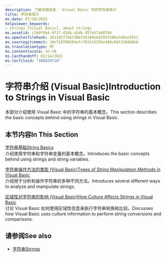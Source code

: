 ```yaml
---
description: 了解详细信息： Visual Basic 中的字符串简介
title: 字符串简介
ms.date: 07/20/2015
helpviewer_keywords:
- strings [Visual Basic], about strings
ms.assetid: c1b0f6b4-9717-426b-a3db-957e57a60764
ms.openlocfilehash: 3633d377b6738b734189eb4295f588a7d01efb51
ms.sourcegitcommit: 10e719780594efc781b15295e499c66f316068b8
ms.translationtype: MT
ms.contentlocale: zh-CN
ms.lasthandoff: 02/14/2021
ms.locfileid: "100429710"
---
```

# <a name="introduction-to-strings-in-visual-basic"></a><span data-ttu-id="5ca8f-103">字符串介绍 (Visual Basic)</span><span class="sxs-lookup"><span data-stu-id="5ca8f-103">Introduction to Strings in Visual Basic</span></span>

<span data-ttu-id="5ca8f-104">本部分介绍使用 Visual Basic 中的字符串的基本概念。</span><span class="sxs-lookup"><span data-stu-id="5ca8f-104">This section describes the basic concepts behind using strings in Visual Basic.</span></span>  
  
## <a name="in-this-section"></a><span data-ttu-id="5ca8f-105">本节内容</span><span class="sxs-lookup"><span data-stu-id="5ca8f-105">In This Section</span></span>  

 [<span data-ttu-id="5ca8f-106">字符串基础</span><span class="sxs-lookup"><span data-stu-id="5ca8f-106">String Basics</span></span>](string-basics.md)  
 <span data-ttu-id="5ca8f-107">介绍使用字符串和字符串变量的基本概念。</span><span class="sxs-lookup"><span data-stu-id="5ca8f-107">Introduces the basic concepts behind using strings and string variables.</span></span>  
  
 [<span data-ttu-id="5ca8f-108">字符串操作方法的类型 (Visual Basic)</span><span class="sxs-lookup"><span data-stu-id="5ca8f-108">Types of String Manipulation Methods in Visual Basic</span></span>](types-of-string-manipulation-methods.md)  
 <span data-ttu-id="5ca8f-109">介绍用于分析和操作字符串的多种不同方法。</span><span class="sxs-lookup"><span data-stu-id="5ca8f-109">Introduces several different ways to analyze and manipulate strings.</span></span>  
  
 [<span data-ttu-id="5ca8f-110">区域性对字符串的影响 (Visual Basic)</span><span class="sxs-lookup"><span data-stu-id="5ca8f-110">How Culture Affects Strings in Visual Basic</span></span>](how-culture-affects-strings.md)  
 <span data-ttu-id="5ca8f-111">讨论 Visual Basic 如何使用区域性信息来执行字符串转换和比较。</span><span class="sxs-lookup"><span data-stu-id="5ca8f-111">Discusses how Visual Basic uses culture information to perform string conversions and comparisons.</span></span>  
  
## <a name="see-also"></a><span data-ttu-id="5ca8f-112">请参阅</span><span class="sxs-lookup"><span data-stu-id="5ca8f-112">See also</span></span>

- [<span data-ttu-id="5ca8f-113">字符串</span><span class="sxs-lookup"><span data-stu-id="5ca8f-113">Strings</span></span>](index.md)
